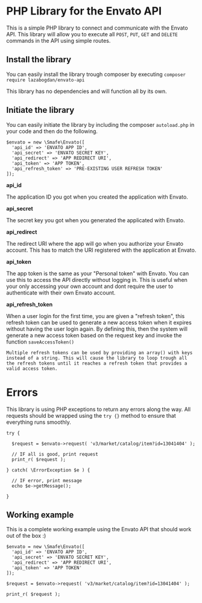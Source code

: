 # PHP Library for the Envato API

This is a simple PHP library to connect and communicate with the Envato API. This library will allow you to execute all ```POST```, ```PUT```, ```GET``` and ```DELETE``` commands in the API using simple routes.

## Install the library

You can easily install the library trough composer by executing ```composer require lazabogdan/envato-api```

This library has no dependencies and will function all by its own.

## Initiate the library

You can easily initiate the library by including the composer ```autoload.php``` in your code and then do the following.

```
$envato = new \Smafe\Envato([
  'api_id' => 'ENVATO APP ID', 
  'api_secret' => 'ENVATO SECRET KEY',
  'api_redirect' => 'APP REDIRECT URI', 
  'api_token' => 'APP TOKEN', 
  'api_refresh_token' => 'PRE-EXISTING USER REFRESH TOKEN'
]);
```

**api_id**

The application ID you got when you created the application with Envato.

**api_secret**

The secret key you got when you generated the applicated with Envato.

**api_redirect**

The redirect URI where the app will go when you authorize your Envato account. This has to match the URI registered with the application at Envato.

**api_token**

The app token is the same as your "Personal token" with Envato. You can use this to access the API directly without logging in. This is useful when your only accessing your own account and dont require the user to authenticate with their own Envato account.

**api_refresh_token**

When a user login for the first time, you are given a "refresh token", this refresh token can be used to generate a new access token when it expires without having the user login again. By defining this, then the system will generate a new access token based on the request key and invoke the function ```saveAccessToken()```

```Multiple refresh tokens can be used by providing an array() with keys instead of a string. This will cause the library to loop trough all the refresh tokens until it reaches a refresh token that provides a valid access token.```

# Errors
This library is using PHP exceptions to return any errors along the way. All requests should be wrapped using the ```try {}``` method to ensure that everything runs smoothly.

```
try {

  $request = $envato->request( 'v3/market/catalog/item?id=13041404' );

  // IF all is good, print request
  print_r( $request );

} catch( \ErrorException $e ) {

  // IF error, print message
  echo $e->getMessage();

}
```

## Working example
This is a complete working example using the Envato API that should work out of the box :)

```
$envato = new \Smafe\Envato([
  'api_id' => 'ENVATO APP ID', 
  'api_secret' => 'ENVATO SECRET KEY',
  'api_redirect' => 'APP REDIRECT URI',
  'api_token' => 'APP TOKEN'
]);

$request = $envato->request( 'v3/market/catalog/item?id=13041404' );

print_r( $request );
```